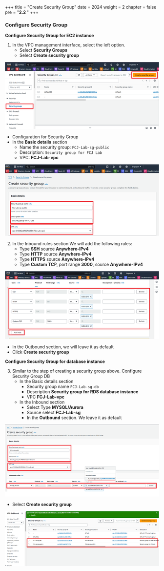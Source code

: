 +++
title = "Create Security Group"
date = 2024
weight = 2
chapter = false
pre = "<b>2.2 </b>"
+++

### Configure Security Group

**Configure Security Group for EC2 instance**

1. In the VPC management interface, select the left option.
   - Select **Security Groups**
   - Select **Create security group**

![Security Group](/images/2/2_2/1.png?width=90pc)

- Configuration for Security Group
- In the **Basic details** section
  - Name the security group: `FCJ-Lab-sg-public`
  - Description: `Security group for FCJ Lab`
  - VPC: **FCJ-Lab-vpc**

![Basic details](/images/2/2_2/2.png?width=90pc)

2. In the Inbound rules section
   We will add the following rules:
   - Type **SSH** source **Anywhere-IPv4**
   - Type **HTTP** source **Anywhere-IPv4**
   - Type **HTTPS** source **Anywhere-IPv4**
   - Type **Custom TC**P, port range **3000**, source **Anywhere-IPv4**

![Inbound rules](/images/2/2_2/3.png?width=90pc)

- In the Outbound section, we will leave it as default
- Click **Create security group**

**Configure Security Group for database instance**

3. Similar to the step of creating a security group above. Configure Security Group DB
   - In the Basic details section
     - Security group name `FCJ-Lab-sg-db`
     - Description **Security group for RDS database instance**
     - VPC **FCJ-Lab-vpc**
   - In the Inbound section
     - Select Type **MYSQL/Aurora**
     - Source select **FCJ-Lab-sg**
     - In the **Outbound** section. We leave it as default

![Inbound rules](/images/2/2_2/4.png?width=90pc)

- Select **Create security group**

![Inbound rules](/images/2/2_2/5.png?width=90pc)
